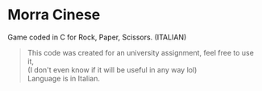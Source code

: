 # Morra Cinese
Game coded in C for Rock, Paper, Scissors. (ITALIAN)

> This code was created for an university assignment, feel free to use it, \
> (I don't even know if it will be useful in any way lol) \
> Language is in Italian.

